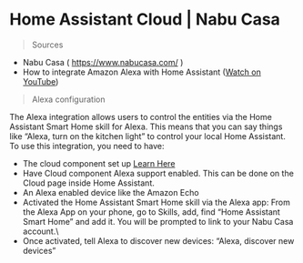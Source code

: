 # Home Assistant Cloud | Nabu Casa

> Sources

  * Nabu Casa ( https://www.nabucasa.com/ )
  * How to integrate Amazon Alexa with Home Assistant (<a href="https://www.youtube.com/watch?v=PhWpnc-Pvko&t=203s">Watch on YouTube</a>)


> Alexa configuration

The Alexa integration allows users to control the entities via the Home Assistant Smart Home skill for Alexa. This means that you can say things like “Alexa, turn on the kitchen light” to control your local Home Assistant.
To use this integration, you need to have:
  * The cloud component set up <a href="https://www.nabucasa.com/config/">Learn Here</a>
  * Have Cloud component Alexa support enabled. This can be done on the Cloud page inside Home Assistant.
  * An Alexa enabled device like the Amazon Echo
  * Activated the Home Assistant Smart Home skill via the Alexa app: From the Alexa App on your phone, go to Skills, add, find “Home Assistant Smart Home” and add it. You will be prompted to link to your Nabu Casa account.\
  * Once activated, tell Alexa to discover new devices: “Alexa, discover new devices”

